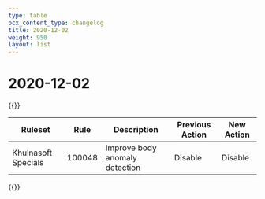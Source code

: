 ```yaml
---
type: table
pcx_content_type: changelog
title: 2020-12-02
weight: 950
layout: list
---
```


# 2020-12-02

{{<table-wrap>}}
<table style="width: 100%">
  <thead>
    <tr>
      <th>Ruleset</th>
      <th>Rule</th>
      <th>Description</th>
      <th>Previous Action</th>
      <th>New Action</th>
    </tr>
  </thead>
  <tbody>
    <tr>
      <td>Khulnasoft Specials</td>
      <td>100048</td>
      <td>Improve body anomaly detection</td>
      <td>Disable</td>
      <td>Disable</td>
    </tr>
  </tbody>
</table>
{{</table-wrap>}}
